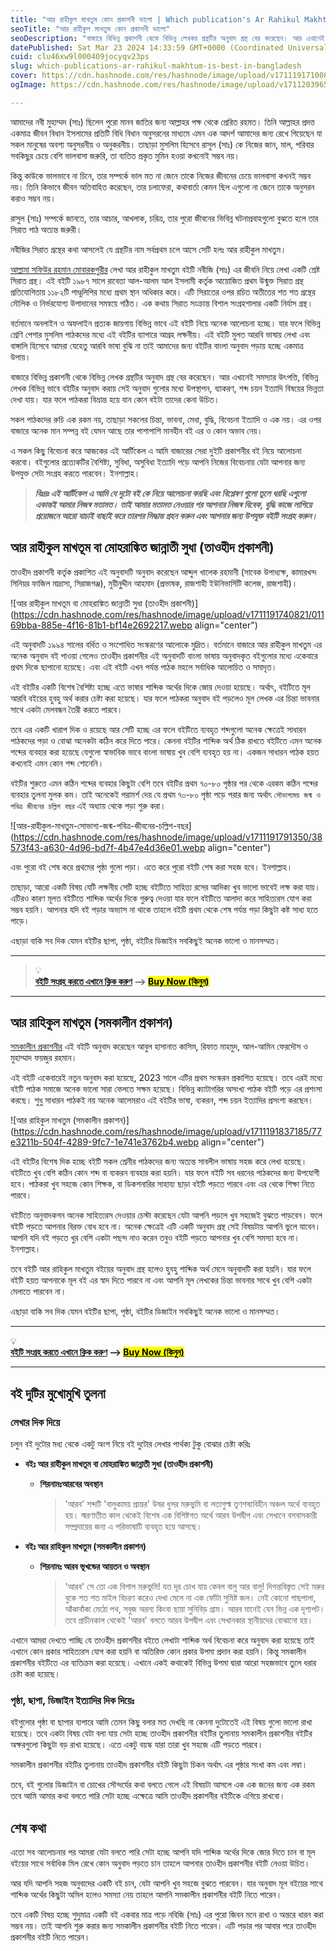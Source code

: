 ```yaml
---
title: "আর রাহীকুল মাখতুম কোন প্রকাশনী ভালো | Which publication's Ar Rahikul Makhtum is best in Bangladesh?"
seoTitle: "আর রাহীকুল মাখতুম কোন প্রকাশনী ভালো"
seoDescription: "বাজারে বিভিন্ন প্রকাশনী থেকে বিভিন্ন লেখকর গ্রন্থটির অনুবাদ গ্রন্থ বের করেছেন। আর এখানেই সমস্যার উৎপত্তি, বিভিন্ন লেখক বিভিন্ন ভাবে বইটির অনুবাদ করায় সেই..."
datePublished: Sat Mar 23 2024 14:33:59 GMT+0000 (Coordinated Universal Time)
cuid: clu46xw9l000409jocyqv23ps
slug: which-publications-ar-rahikul-makhtum-is-best-in-bangladesh
cover: https://cdn.hashnode.com/res/hashnode/image/upload/v1711191710084/e3f5cff7-0787-4c13-8638-0beb44e6a1ce.webp
ogImage: https://cdn.hashnode.com/res/hashnode/image/upload/v1711203965302/c0715d96-9201-4de1-9f9d-67d1b3b879a3.webp

---
```


আমাদের নবী মুহাম্মদ (সাঃ) ছিলেন পুরো মানব জাতির জন্য আল্লাহর পক্ষ থেকে প্রেরিত রহমত। তিনি আল্লাহর প্রদত্ত একমাত্র জীবন বিধান ইসলামের প্রতিটি বিধি বিধান অনুসরনের মাধ্যমে এমন এক আদর্শ আমাদের জন্য রেখে গিয়েছেন যা সকল মানুষের অবশ্য অনুসরনীয় ও অনুকরনীয়। তাছাড়া মুসলিম হিসেবে রাসুল (সাঃ) কে নিজের জান, মাল, পরিবার সবকিছুর চেয়ে বেশি ভালবাসা জরুরি, তা ব্যতিত প্রকৃত মুমিন হওয়া কখনোই সম্ভব নয়।

কিন্তু কাউকে ভালভাবে না চিনে, তার সম্পর্কে ভাল মত না জেনে তাকে নিজের জীবনের চেয়ে ভালবাসা কখনই সম্ভব নয়। তিনি কিভাবে জীবন অতিবাহিত করেছেন, তার চলাফেরা, কথাবার্তা কেমন ছিল এগুলো না জেনে তাকে অনুসরন করাও সম্ভব নয়।

রাসুল (সাঃ) সম্পর্কে জানতে, তার আচার, আখলাক, চরিত্র, তার পুরো জীবনের ভিবিন্ন ঘটনাপ্রবাহগুলো বুঝতে হলে তার সিরাত পাঠ অত্যন্ত জরুরী।

নবীজির সিরাত গ্রন্থের কথা আসলেই যে গ্রন্থটির নাম সর্বপ্রথম চলে আসে সেটি হলঃ আর রাহীকুল মাখতুম।

[আল্লামা সফিউর রহমান মোবারকপুরীর](https://bn.wikipedia.org/wiki/%E0%A6%B8%E0%A6%AB%E0%A6%BF%E0%A6%89%E0%A6%B0_%E0%A6%B0%E0%A6%B9%E0%A6%AE%E0%A6%BE%E0%A6%A8_%E0%A6%AE%E0%A7%81%E0%A6%AC%E0%A6%BE%E0%A6%B0%E0%A6%95%E0%A6%AA%E0%A7%81%E0%A6%B0%E0%A7%80) লেখা আর রাহীকুল মাখতুম বইটি নবীজি (সাঃ) এর জীবনি নিয়ে লেখা একটি শ্রেষ্ট সিরাত গ্রন্থ। এই বইটি ১৯৮৭ সালে রাবেতা আল-আলম আল ইসলামী কর্তৃক আয়োজিত প্রথম উন্মুক্ত সিরাত গ্রন্থ প্রতিযোগিতায় ১১৮২টি পাণ্ডুলিপির মধ্যে প্রথম স্থান অধিকার করে। এটি সিরাতের ওপর রচিত অতীতের শত শত গ্রন্থের মৌলিক ও নির্ভরযোগ্য উপাদানের সমন্বয়ে গঠিত। এক কথায় সিরাত সংক্রান্ত বিশাল সংগ্রহশালার একটি নির্যাস গ্রন্থ।

বর্তমানে অনলাইন ও অফলাইন প্রত্যক জায়গায় বিভিন্ন ভাবে এই বইটি নিয়ে অনেক আলোচনা হচ্ছে। যার ফলে বিভিন্ন শ্রেণি পেশার মুসলিম পাঠকদের মধ্যে এই বইটির ব্যাপারে আগ্রহ লক্ষনীয়। এই বইটি মুলত আরবি ভাষায় লেখা এবং বাঙ্গালি হিসেবে আমরা যেহেতু আরবি ভাষা বুঝি না তাই আমাদের জন্য বইটির বাংলা অনুবাদ পড়ায় হচ্ছে একমাত্র উপায়।

বাজারে বিভিন্ন প্রকাশনী থেকে বিভিন্ন লেখক গ্রন্থটির অনুবাদ গ্রন্থ বের করেছেন। আর এখানেই সমস্যার উৎপত্তি, বিভিন্ন লেখক বিভিন্ন ভাবে বইটির অনুবাদ করায় সেই অনুবাদ গুলোর মধ্যে উপস্থাপন, ব্যাকরণ, শব্দ চয়ন ইত্যাদি বিষয়ের ভিন্নতা দেখা যায়। যার ফলে পাঠকরা বিভ্রান্ত হয়ে যান কোন বইটা তাদের কেনা উচিত।

সকল পাঠকদের রুচি এক রকম নয়, তাছাড়া সকলের চিন্তা, ভাবনা, মেধা, বুদ্ধি, বিবেচনা ইত্যাদি ও এক নয়। এর ওপর বাজারে অনেক মান সম্পন্ন বই যেমন আছে তার পাশাপাশি মানহীন বই এর ও কোন অভাব নেয়।

এ সকল কিছু বিবেচনা করে আজকের এই আর্টিকেল এ আমি বাজারের সেরা দুইটি প্রকাশনীর বই নিয়ে আলোচনা করবো। বইগুলোর প্রত্যেকটির বৈশিষ্ট্য, সুবিধা, অসুবিধা ইত্যাদি পড়ে আপনি নিজের বিবেচনায় যেটা আপনার জন্য উপযুক্ত সেটা সংগ্রহ করতে পারবেন। ইনশাল্লাহ।

> ***বিঃদ্রঃ এই আর্টিকেল এ আমি যে দুটো বই কে নিয়ে আলোচনা করছি এবং বিশ্লেষণ গুলো তুলে ধরছি এগুলো একান্তই আমার নিজস্ব মতামত। তাই আমার মতামত নেওয়ার পর আপনার নিজস্ব বিবেক, বুদ্ধি কাজে লাগিয়ে প্রয়োজনে আরো যাচাই বাছাই করে তারপর সিদ্ধান্ত গ্রহন করুন এবং আপনার জন্য উপযুক্ত বইটি সংগ্রহ করুন।***

## আর রাহীকুল মাখতূম বা মোহরাঙ্কিত জান্নাতী সুধা (তাওহীদ প্রকাশনী)

তাওহীদ প্রকাশনী কর্তৃক প্রকাশিত এই অনুবাদটি অনুবাদ করেছেন আব্দুল খালেক রহমানী (সাবেক উপাধ্যক্ষ, কামারখন্দ সিনিয়র ফাজিল মাদ্রাসা, সিরাজগঞ্জ), মুয়ীনু্দ্দীন আহমাদ (প্রভাষক, রাজশাহী ইউনিভার্সিটি কলেজ, রাজশাহী)।

![আর রাহীকুল মাখতূম বা মোহরাঙ্কিত জান্নাতী সুধা (তাওহীদ প্রকাশনী)](https://cdn.hashnode.com/res/hashnode/image/upload/v1711191740821/01169bba-885e-4f16-81b1-bf14e2692217.webp align="center")

এই অনুবাদটি ১৯৯৪ সালের বর্ধিত ও সংশোধিত সংস্করণের আলোকে মুদ্রিত। বর্তমানে বাজারে আর রাহীকুল মাখতুম এর অনেক অনুবাদ বই পাওয়া গেলেও তাওহীদ প্রকাশনীর এই অনুবাদটি বাংলা ভাষায় অনুবাদকৃত বইগুলোর মধ্যে একেবারে প্রথম দিকে ছাপানো হয়েছে। এবং এই বইটি এখন পর্যন্ত পাঠক মহলে সর্বাধিক আলোচিত ও সমাদৃত।

এই বইটির একটি বিশেষ বৈশিষ্ট্য হচ্ছে এতে ভাষার শাব্দিক অর্থের দিকে জোর দেওয়া হয়েছে। অর্থাৎ, বইটিতে মূল আরবি বইয়ের হুবহু অর্থ করার চেষ্টা করা হয়েছে। যার ফলে পাঠকরা অনুবাদ বই পড়লেও মূল লেখক এর চিন্তা ভাবনার সাথে একটা মেলবন্ধন তৈরী করতে পারবে।

তবে এর একটি খারাপ দিক ও রয়েছে আর সেটি হচ্ছে এর ফলে বইটিতে ব্যবহৃত শব্দগুলো অনেক ক্ষেত্রেই সাধারন পাঠকদের পড়া ও বোঝা অনেকটা কঠিন করে দিতে পারে। কেননা বইটির শাব্দিক অর্থ ঠিক রাখতে বইটিতে এমন অনেক শব্দের ব্যবহার করা হয়েছে যেগুলো স্বাভাবিক ভাবে বাংলা ভাষায় খুব বেশি ব্যবহৃত হয় না। একজন সাধারন পাঠক হয়ত কখনোই এমন কোন শব্দ শোনেনি।

বইটির শুরুতে এমন কঠিন শব্দের ব্যবহার কিছুটা বেশি তবে বইটির প্রথম ৭০-৮০ পৃষ্ঠার পর থেকে এরকম কঠিন শব্দের ব্যবহার তুলনা মুলক কম। তাই অনেকেই পরামর্শ দেয় যে প্রথম ৭০-৮০ পৃষ্ঠা পড়ে পরার জন্য অর্থাৎ `সৌভাগ্যময় জন্ম ও পবিত্র জীবনের চল্লিশ বছর` এই অধ্যায় থেকে পড়া শুরু করা।

![আর-রাহীকুল-মাখতুম-সোভাগ্য-জন্ম-পবিত্র-জীবনের-চল্লিশ-বছর](https://cdn.hashnode.com/res/hashnode/image/upload/v1711191791350/38573f43-a630-4d96-bd7f-4b47e4d36e01.webp align="center")

এবং পুরো বই শেষ করে প্রথমের পৃষ্ঠা গুলো পড়া। এতে করে পুরো বইটি শেষ করা সহজ হবে। ইনশাল্লাহ।

তাছাড়া, আরো একটি বিষয় যেটি লক্ষনীয় সেটি হচ্ছে বইটিতে সাহিত্য রসের আদিক্য খুব ভালো ভাবেই লক্ষ করা যায়। এটিরও কারণ মূলত বইটিতে শাব্দিক অর্থের দিকে গুরুত্ব দেওয়া যার ফলে বইটিতে আলাদা করে সাহিত্যরস যোগ করা সম্ভব হয়নি। আপনার যদি বই পড়ার অভ্যাস না থাকে তাহলে বইটি প্রথম থেকে শেষ পর্যন্ত পড়া কিছুটা কষ্ট সাধ্য হতে পাড়ে।

এছাড়া বাকি সব দিক যেমন বইটির ছাপা, পৃষ্ঠা, বইটির ডিজাইন সবকিছুই অনেক ভালো ও মানসম্মত।

---

> <div data-node-type="callout">
> <div data-node-type="callout-emoji">💡</div>
> <div data-node-type="callout-text"><a target="_blank" rel="noopener noreferrer nofollow" href="https://rkmri.co/p3N0TMMpyeRe/" style="pointer-events: none"><strong>বইটি সংগ্রহ করতে এখানে ক্লিক করুণ</strong></a><strong> --&gt; </strong><a target="_blank" rel="noopener noreferrer nofollow" href="https://rkmri.co/p3N0TMMpyeRe/" style="pointer-events: none"><strong><mark>Buy Now (কিনুন)</mark></strong></a></div>
> </div>

---

## আর রাহিকুল মাখতুম (সমকালীন প্রকাশন)

[সমকালীন প্রকাশনীর](https://web.facebook.com/somokalin/?_rdc=1&_rdr) এই বইটি অনুবাদ করেছেন আবুল হাসানাত কাসিম, রিফাত মাহমুদ, আল-আমিন ফেরদৌস ও মুহাম্মাদ ফয়জুর রহমান।

এই বইটি একেবারেই নতুন অনুবাদ করা হয়েছে, 2023 সালে এটির প্রথম সংস্করন প্রকাশিত হয়েছে। তবে এরই মধ্যে বইটি পাঠক সমাজে অনেক ভালো সারা ফেলতে সক্ষম হয়েছে। বিভিন্ন ক্যাটাগরির অসংখ্য পাঠক বইটি পড়ে এর প্রশংসা করছে। শুধু সাধারন পাঠকই নয় অনেক আলেমরাও এই বইটির ভাষা, ব্যকরন, শব্দ চয়ন ইত্যাদির প্রসংশা করছেন।

![আর রাহিকুল মাখতুম (সমকালীন প্রকাশন)](https://cdn.hashnode.com/res/hashnode/image/upload/v1711191837185/77e3211b-504f-4289-9fc7-1e741e3762b4.webp align="center")

এই বইটির বিশেষ দিক হচ্ছে বইটি সকল শ্রেনীর পাঠকদের জন্য অত্যন্ত সাবলীল ভাষায় সহজ করে লেখা হয়েছে। বইটিতে খুব বেশি কঠিন কোন শব্দ বা ব্যকরন ব্যবহার করা হয়নি। যার ফলে বইটি সব ধরনের পাঠকদের জন্য উপযোগী হবে। পাঠকরা খুব সহজে কোন শিক্ষক, বা ডিকশনারির সাহায্য ছাড়া বইটি পড়তে পারবে এবং এর থেকে শিক্ষা নিতে পারবে।

বইটিতে অনুবাদকগন অনেক সাহিত্যরস দেওয়ার চেস্টা করেছেন যেটা আপনি পড়লে খুব সহজেই বুঝতে পাড়বেন। ফলে বইটি পড়তে আপনার বিরক্ত বোধ হবে না। অনেক ক্ষেত্রেই এটি একটি অনুবাদ গ্রন্থ সেই বিষয়টায় আপনি ভুলে যাবেন। আপনি যদি বই পড়তে খুর বেশি একটা পছন্দ নাও করেন তবুও বইটি পড়তে আপনার খুব বেশি সমস্যা হবে না। ইনশাল্লাহ।

তবে বইটি আর রাহিকুল মাখতুম বইয়ের অনুবাদ গ্রন্থ হলেও হুবহু শাব্দিক অর্থ মেনে অনুবাদটি করা হয়নি। যার ফলে বইটি হয়ত আপনাকে মূল বই এর স্বাদ দিতে পারবে না এবং আপনি মূল লেখকের চিন্তা ভাবনার সাথে খুব বেশি একটা মেলাতে পারবেন না।

এছাড়া বাকি সব দিক যেমন বইটির ছাপা, পৃষ্ঠা, বইটির ডিজাইন সবকিছুই অনেক ভালো ও মানসম্মত।

---

<div data-node-type="callout">
<div data-node-type="callout-emoji">💡</div>
<div data-node-type="callout-text"><a target="_blank" rel="noopener noreferrer nofollow" href="https://rkmri.co/p3ESAeeee0yI/" style="pointer-events: none"><strong>বইটি সংগ্রহ করতে এখানে ক্লিক করুণ</strong></a><strong> --&gt; </strong><a target="_blank" rel="noopener noreferrer nofollow" href="https://rkmri.co/p3ESAeeee0yI/" style="pointer-events: none"><strong><mark>Buy Now (কিনুন)</mark></strong></a></div>
</div>

---

## বই দুটির মুখোমুখি তুলনা

### লেখার দিক দিয়ে

চলুন বই দুটোর মধ্য থেকে একটু অংশ নিয়ে বই দুটোর লেখার পার্থক্য টুকু বোঝার চেষ্টা করিঃ

* **বইঃ আর রাহীকুল মাখতূম বা মোহরাঙ্কিত জান্নাতী সুধা (তাওহীদ প্রকাশনী)**
    
    * **শিরনামঃআরবের অবস্থান**
        
        > 'আরব' শব্দটি 'বালুকাময় প্রান্তর' উষর ধুসর মরুভুমি বা লতাগুল্ম তৃণশষ্যবিহীন অঞ্চল অর্থে ব্যবহৃত হয়। স্মরণাতীত কাল থেকেই বিশেষ এক বিশিষ্টগত অর্থে আরব উপদ্বীপ এবং সেখানে বসবাসকারী সম্প্রদায়ের জন্য এ পরিভাষাটি ব্যবহৃত হয়ে আসছে।
        
* **বইঃ আর রাহিকুল মাখতুম (সমকালীন প্রকাশন)**
    
    * **শিরনামঃ আরব ভূখন্ডের আয়তন ও অবস্থান**
        
        > 'আরব' সে তো এক বিশাল মরুভুমি! যত দূর চোখ যায় কেবল বালু আর বালু! দিগন্তবিস্তৃত সেই মরুর বুকে শত শত মাইল বিচরণ করেও দেখা মেলে না এক ফোঁটা সুমিষ্ট জল। নেই কোনো গাছপালা, আঁকাবাঁকা মেঠো পথ, সবুজ অরন্য কিংবা ছায়া সুনিবিড় গ্রাম। আরব মানেই যেন ভিন্ন এক দৃশ্যপট। তবে প্রাচীনকাল থেকেই 'আরব' বলতে আরব উপদ্বীপ এবং সেখানকার স্থানীয়দের বোঝানো হয়।
        

এখানে আমরা দেখতে পাচ্ছি যে তাওহীদ প্রকাশনীর বইতে লেখাটা শাব্দিক অর্থ বিবেচনা করে অনুবাদ করা হয়েছে তাই এখানে কোন প্রকার সাহিত্যরস যোগ করা হয়নি বা অতিরিক্ত কোন প্রকার উপমা প্রদান করা হয়নি। কিন্তু সমকালীন প্রকাশনীর বইটিতে এর ব্যতিক্রম করা হয়েছে। এখানে একই কথাকেই বিভিন্ন উপমা দ্বারা আরো সহজভাবে তুলে ধরার চেষ্টা করা হয়েছে।

### পৃষ্ঠা, ছাপা, ডিজাইন ইত্যাদির দিক দিয়েঃ

বইগুলোর পৃষ্ঠা বা ছাপার ব্যপারে আমি তেমন কিছু বলার মত দেখছি না কেননা দুটোতেই এই বিষয় গুলো ভালো রাখা হয়েছে। তবে একটা বিষয় যেটা বলা যায় সেটা হচ্ছে তাওহীদ প্রকাশনীর বইটির তুলানায় সমকালীন প্রকাশনীর বইটির অক্ষরগুলো কিছুটা বড় রাখা হয়েছে। এতে একটু বয়স্ক যারা তারা খুব সহজে এটি পড়তে পারবে।

সমকালীন প্রকাশনীর বইটির তুলানায় তাওহীদ প্রকাশনীর বইটি কিছুটা চিকন অর্থাৎ এর পৃষ্ঠার সংখা কম এবং লম্বা।

তবে, বই গুলোর ডিজাইন বা চোখের সৌন্দর্যের কথা বলতে গেলে এই বিষয়টা আসলে এক এক জনের জন্য এক রকম তবে আমি আমার কথা বলতে পারি সেটা হচ্ছে এক্ষেত্রে আমি তাওহীদ প্রকাশনীর বইটিকে এগিয়ে রাখবো।

## শেষ কথা

এতো সব আলোচনার পর আমরা যেটা বলতে পারি সেটা হচ্ছে আপনি যদি শাব্দিক অর্থের দিকে জোর দিতে চান বা মূল বইয়ের সাথে সর্বাধিক মিল রেখে কোন অনুবাদ পড়তে চান তাহলে আপনার তাওহীদ প্রকাশনীর বইটি নেওয়া উচিত।

আর যদি আপনি সহজ অনুবাদের একটি বই চান, যেটা আপনি খুব সহজে বুঝতে পারবেন। যার অনুবাদ মূল বইয়ের সাথে শাব্দিক অর্থের কিছুটা অমিল হলেও সমস্যা নেয় তাহলে আপনি সমকালীন প্রকাশনীর বইটি নিতে পারেন।

তবে একটি বিষয় হচ্ছে শুদুমাত্র একটি বই একবার মাত্র পড়ে নবিজি (সাঃ) এর পুরো জিবন মনে রাখা ও অন্তরে ধারন করা সম্ভব নয়। তাই আপনি শুরু করার জন্য সমকালীন প্রকাশনীর বইটি নিতে পারেন। এটি পড়ার পর আবার পরে তাওহীদ প্রকাশনীর বইটি নিতে পারেন।